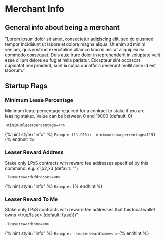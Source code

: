 # Merchant Info

## General info about being a merchant

 "Lorem ipsum dolor sit amet, consectetur adipiscing elit, sed do eiusmod tempor incididunt ut labore et dolore magna aliqua. Ut enim ad minim veniam, quis nostrud exercitation ullamco laboris nisi ut aliquip ex ea commodo consequat. Duis aute irure dolor in reprehenderit in voluptate velit esse cillum dolore eu fugiat nulla pariatur. Excepteur sint occaecat cupidatat non proident, sunt in culpa qui officia deserunt mollit anim id est laborum."

## Startup Flags

### Minimum Lease Percentage

Minimum lease percentage required for a contract to stake if you are leasing stakes. Value can be between 0 and 10000 \(default: 0\)

`-minimumleasepercentage=<n>`

{% hint style="info" %}
`Example (11.91%): -minimumleasepercentage=1191`
{% endhint %}

### Leaser Reward Address

Stake only LPoS contracts with reward fee addresses specified by this command. e.g. x1,x2,x3 \(default: “”\)

`-leaserewardaddresses=<n>`

{% hint style="info" %}
`Example:` 
{% endhint %}

### Leaser Reward To Me

Stake only LPoS contracts with reward fee addresses that this local wallet owns &lt;true/false&gt; \(default: false\)\)\)”

`-leaserewardtome=<n>`

{% hint style="info" %}
`Example: -leaserewardtome=<n>`
{% endhint %}

